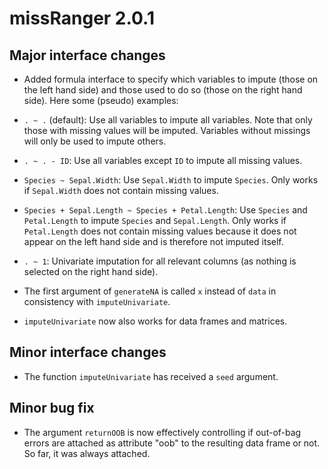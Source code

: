 # missRanger 2.0.1

## Major interface changes
* Added formula interface to specify which variables to impute (those on the left hand side) and those used to do so (those on the right hand side). Here some (pseudo) examples:

- `. ~ .` (default): Use all variables to impute all variables. Note that only those with missing values will be imputed. Variables without missings will only be used to impute others.

- `. ~ . - ID`: Use all variables except `ID` to impute all missing values.

- `Species ~ Sepal.Width`: Use `Sepal.Width` to impute `Species`. Only works if `Sepal.Width` does not contain missing values.

- `Species + Sepal.Length ~ Species + Petal.Length`: Use `Species` and `Petal.Length` to impute `Species` and `Sepal.Length`. Only works if `Petal.Length` does not contain missing values because it does not appear on the left hand side and is therefore not imputed itself.

- `. ~ 1`: Univariate imputation for all relevant columns (as nothing is selected on the right hand side).

* The first argument of `generateNA` is called `x` instead of `data` in consistency with `imputeUnivariate`.

* `imputeUnivariate` now also works for data frames and matrices.

## Minor interface changes

* The function `imputeUnivariate` has received a `seed` argument.

## Minor bug fix

* The argument `returnOOB` is now effectively controlling if out-of-bag errors are attached as attribute "oob" to the resulting data frame or not. So far, it was always attached.